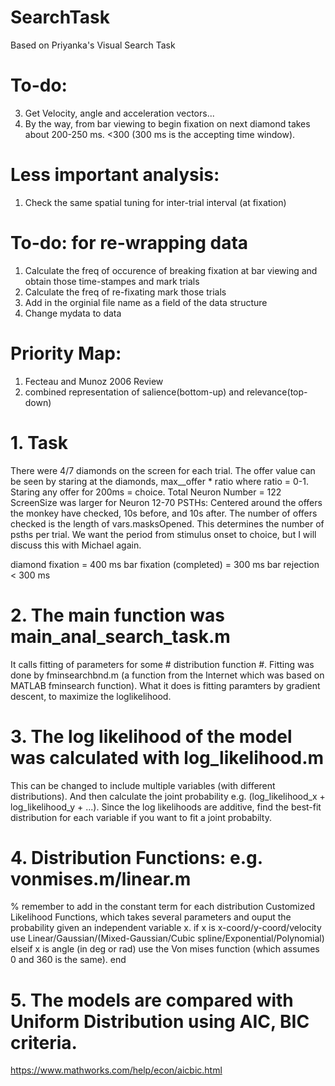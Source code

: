 # SearchTask
Based on Priyanka's Visual Search Task

# To-do:
3. Get Velocity, angle and acceleration vectors...
8. By the way, from bar viewing to begin fixation on next diamond takes about 200-250 ms. <300 (300 ms is the accepting time window).

# Less important analysis:
1. Check the same spatial tuning for inter-trial interval (at fixation)

# To-do: for re-wrapping data
1. Calculate the freq of occurence of breaking fixation at bar viewing and obtain those time-stampes and mark trials
2. Calculate the freq of re-fixating mark those trials
3. Add in the orginial file name as a field of the data structure
4. Change mydata to data

# Priority Map:
1. Fecteau and Munoz 2006 Review
2. combined representation of salience(bottom-up) and relevance(top-down)

# 1. Task 
There were 4/7 diamonds on the screen for each trial. The offer value can be seen by staring at the diamonds, max__offer * ratio where ratio = 0-1.
Staring any offer for 200ms = choice.
Total Neuron Number = 122
ScreenSize was larger for Neuron 12-70
PSTHs: Centered around the offers the monkey have checked, 10s before, and 10s after.
The number of offers checked is the length of vars.masksOpened. This determines the number of psths per trial.
We want the period from stimulus onset to choice, but I will discuss this with Michael again.

diamond fixation  = 400 ms
bar fixation (completed) = 300 ms
bar rejection < 300 ms

# 2. The main function was main_anal_search_task.m
It calls fitting of parameters for some # distribution function #.
Fitting was done by fminsearchbnd.m (a function from the Internet which was based on MATLAB fminsearch function).
What it does is fitting paramters by gradient descent, to maximize the loglikelihood.

# 3. The log likelihood of the model was calculated with log_likelihood.m
This can be changed to include multiple variables (with different distributions).
And then calculate the joint probability e.g. (log_likelihood_x + log_likelihood_y + ...).
Since the log likelihoods are additive, find the best-fit distribution for each variable if you want to fit a joint probabilty.


# 4. Distribution Functions: e.g. vonmises.m/linear.m
% remember to add in the constant term for each distribution
Customized Likelihood Functions, which takes several parameters and ouput the probability given an independent variable x.
if x is x-coord/y-coord/velocity
   use Linear/Gaussian/(Mixed-Gaussian/Cubic spline/Exponential/Polynomial)
elseif x is angle (in deg or rad)
   use the Von mises function (which assumes 0 and 360 is the same).
end

# 5. The models are compared with Uniform Distribution using AIC, BIC criteria.
https://www.mathworks.com/help/econ/aicbic.html
